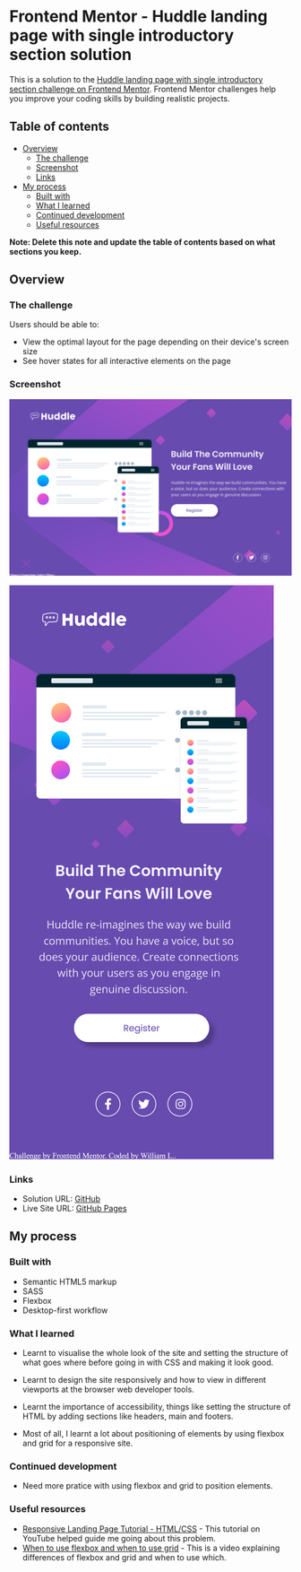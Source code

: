 # Frontend Mentor - Huddle landing page with single introductory section solution

This is a solution to the [Huddle landing page with single introductory section challenge on Frontend Mentor](https://www.frontendmentor.io/challenges/huddle-landing-page-with-a-single-introductory-section-B_2Wvxgi0). Frontend Mentor challenges help you improve your coding skills by building realistic projects. 

## Table of contents

- [Overview](#overview)
  - [The challenge](#the-challenge)
  - [Screenshot](#screenshot)
  - [Links](#links)
- [My process](#my-process)
  - [Built with](#built-with)
  - [What I learned](#what-i-learned)
  - [Continued development](#continued-development)
  - [Useful resources](#useful-resources)

**Note: Delete this note and update the table of contents based on what sections you keep.**

## Overview

### The challenge

Users should be able to:

- View the optimal layout for the page depending on their device's screen size
- See hover states for all interactive elements on the page

### Screenshot

![Desktop](./Solution-Desktop.png)

![Mobile](./Solution-Mobile.png)

### Links

- Solution URL: [GitHub](https://github.com/Kwill3/landing-page-w-intro)
- Live Site URL: [GitHub Pages](https://kwill3.github.io/landing-page-w-intro/)

## My process

### Built with

- Semantic HTML5 markup
- SASS
- Flexbox
- Desktop-first workflow

### What I learned

- Learnt to visualise the whole look of the site and setting the structure of what goes where before going in with CSS and making it look good.

- Learnt to design the site responsively and how to view in different viewports at the browser web developer tools.

- Learnt the importance of accessibility, things like setting the structure of HTML by adding sections like headers, main and footers.

- Most of all, I learnt a lot about positioning of elements by using flexbox and grid for a responsive site.

### Continued development

- Need more pratice with using flexbox and grid to position elements.

### Useful resources

- [Responsive Landing Page Tutorial - HTML/CSS](https://www.youtube.com/watch?v=K8BigvW7sZU) - This tutorial on YouTube helped guide me going about this problem.
- [When to use flexbox and when to use grid](https://www.youtube.com/watch?v=CCgAK-5U1zw) - This is a video explaining differences of flexbox and grid and when to use which.
